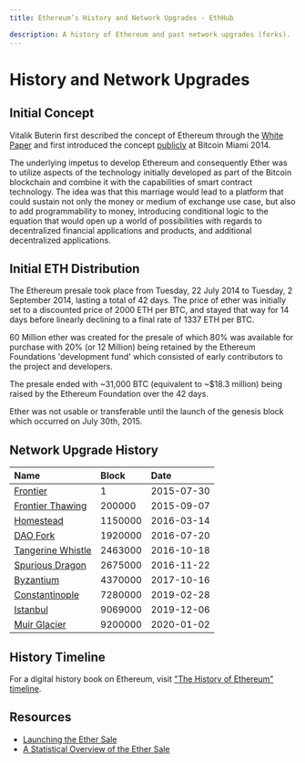 ```yaml
---
title: Ethereum’s History and Network Upgrades - EthHub

description: A history of Ethereum and past network upgrades (forks).
---
```


# History and Network Upgrades

## Initial Concept

Vitalik Buterin first described the concept of Ethereum through the [White Paper](https://github.com/ethereum/wiki/wiki/White-Paper) and first introduced the concept [publicly](https://www.youtube.com/watch?v=l9dpjN3Mwps&t=1s) at Bitcoin Miami 2014.

The underlying impetus to develop Ethereum and consequently Ether was to utilize aspects of the technology initially developed as part of the Bitcoin blockchain and combine it with the capabilities of smart contract technology. The idea was that this marriage would lead to a platform that could sustain not only the money or medium of exchange use case, but also to add programmability to money, introducing conditional logic to the equation that would open up a world of possibilities with regards to decentralized financial applications and products, and additional decentralized applications.

## Initial ETH Distribution

The Ethereum presale took place from Tuesday, 22 July 2014 to Tuesday, 2 September 2014, lasting a total of 42 days. The price of ether was initially set to a discounted price of 2000 ETH per BTC, and stayed that way for 14 days before linearly declining to a final rate of 1337 ETH per BTC.

60 Million ether was created for the presale of which 80% was available for purchase with 20% \(or 12 Million\) being retained by the Ethereum Foundations 'development fund' which consisted of early contributors to the project and developers.

The presale ended with ~31,000 BTC \(equivalent to ~$18.3 million\) being raised by the Ethereum Foundation over the 42 days.

Ether was not usable or transferable until the launch of the genesis block which occurred on July 30th, 2015.

## Network Upgrade History

| Name | Block | Date |
| :--- | :--- | :--- |
| [Frontier](https://blog.ethereum.org/2015/07/30/ethereum-launches/) | 1 | 2015-07-30 |
| [Frontier Thawing](https://blog.ethereum.org/2015/08/04/the-thawing-frontier/) | 200000 | 2015-09-07 |
| [Homestead](https://blog.ethereum.org/2016/02/29/homestead-release/) | 1150000 | 2016-03-14 |
| [DAO Fork](https://blog.ethereum.org/2016/07/20/hard-fork-completed/) | 1920000 | 2016-07-20 |
| [Tangerine Whistle](https://blog.ethereum.org/2016/10/13/announcement-imminent-hard-fork-eip150-gas-cost-changes/) | 2463000 | 2016-10-18 |
| [Spurious Dragon](https://blog.ethereum.org/2016/11/18/hard-fork-no-4-spurious-dragon/) | 2675000 | 2016-11-22 |
| [Byzantium](https://blog.ethereum.org/2017/10/12/byzantium-hf-announcement/) | 4370000 | 2017-10-16 |
| [Constantinople](https://github.com/ethereum/pm/wiki/Constantinople-Progress-Tracker) | 7280000 | 2019-02-28 |
| [Istanbul](https://consensys.net/blog/news/everything-you-need-to-know-about-the-istanbul-hard-fork/) | 9069000 | 2019-12-06 |
| [Muir Glacier](https://blog.ethereum.org/2019/12/23/ethereum-muir-glacier-upgrade-announcement/) | 9200000 | 2020-01-02 |

## History Timeline

For a digital history book on Ethereum, visit ["The History of Ethereum" timeline](https://thehistoryofethereum.com/).

## Resources

* [Launching the Ether Sale](https://blog.ethereum.org/2014/07/22/launching-the-ether-sale/)
* [A Statistical Overview of the Ether Sale](https://blog.ethereum.org/2014/08/08/ether-sale-a-statistical-overview/)
